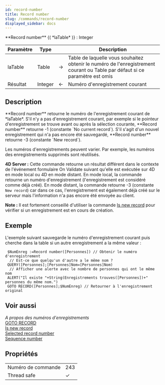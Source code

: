 ```yaml
---
id: record-number
title: Record number
slug: /commands/record-number
displayed_sidebar: docs
---
```


<!--REF #_command_.Record number.Syntax-->**Record number** {( *laTable* )} : Integer<!-- END REF-->
<!--REF #_command_.Record number.Params-->
| Paramètre | Type |  | Description |
| --- | --- | --- | --- |
| laTable | Table | &#8594;  | Table de laquelle vous souhaitez obtenir le numéro de l'enregistrement courant ou Table par défaut si ce paramètre est omis |
| Résultat | Integer | &#8592; | Numéro d'enregistrement courant |

<!-- END REF-->

## Description 

<!--REF #_command_.Record number.Summary-->**Record number** retourne le numéro de l'enregistrement courant de *laTable*.<!-- END REF--> S'il n'y a pas d'enregistrement courant, par exemple si le pointeur d'enregistrement se trouve avant ou après la sélection courante, **Record number** retourne -1 (constante `No current record`). S'il s'agit d'un nouvel enregistrement qui n'a pas encore été sauvegardé, **Record number** retourne -3 (constante `New record`).

Les numéros d'enregistrements peuvent varier. Par exemple, les numéros des enregistrements supprimés sont réutilisés. 

**4D Server :** Cette commande retourne un résultat différent dans le contexte de l'événement formulaire On Validate suivant qu'elle est exécutée sur 4D en mode local ou 4D en mode distant. En mode local, la commande retourne un numéro d'enregistrement (l'enregistrement est considéré comme déjà créé). En mode distant, la commande retourne -3 (constante `New record`) car dans ce cas, l'enregistrement est également déjà créé sur le serveur mais l'information n'a pas encore été envoyée au client.

**Note :** Il est fortement conseillé d'utiliser la commande [Is new record](is-new-record.md) pour vérifier si un enregistrement est en cours de création. 

## Exemple 

L'exemple suivant sauvegarde le numéro d'enregistrement courant puis cherche dans la table si un autre enregistrement a la même valeur : 

```4d
 $NumEnreg :=Record number([Personnes]) // Obtenir le numéro d'enregistrement
  // Est-ce que quelqu'un d'autre a le même nom ?
 QUERY([Personnes];[Personnes]Nom=[Personnes]Nom)
  // Afficher une alerte avec le nombre de personnes qui ont le même nom
 ALERT("Il existe "+String(Enregistrements trouves([Personnes])+" personnes du même nom.")
 GOTO RECORD([Personnes];$NumEnreg) // Retourner à l'enregistrement original
```

## Voir aussi 

*A propos des numéros d'enregistrements*  
[GOTO RECORD](goto-record.md)  
[Is new record](is-new-record.md)  
[Selected record number](selected-record-number.md)  
[Sequence number](sequence-number.md)  

## Propriétés

|  |  |
| --- | --- |
| Numéro de commande | 243 |
| Thread safe | &check; |


